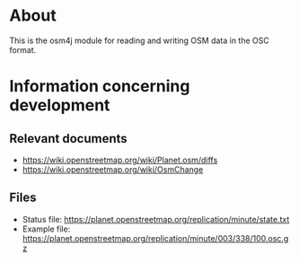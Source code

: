# About

This is the osm4j module for reading and writing OSM data in the OSC format.

# Information concerning development

## Relevant documents

* https://wiki.openstreetmap.org/wiki/Planet.osm/diffs
* https://wiki.openstreetmap.org/wiki/OsmChange

## Files

* Status file: https://planet.openstreetmap.org/replication/minute/state.txt
* Example file: https://planet.openstreetmap.org/replication/minute/003/338/100.osc.gz
